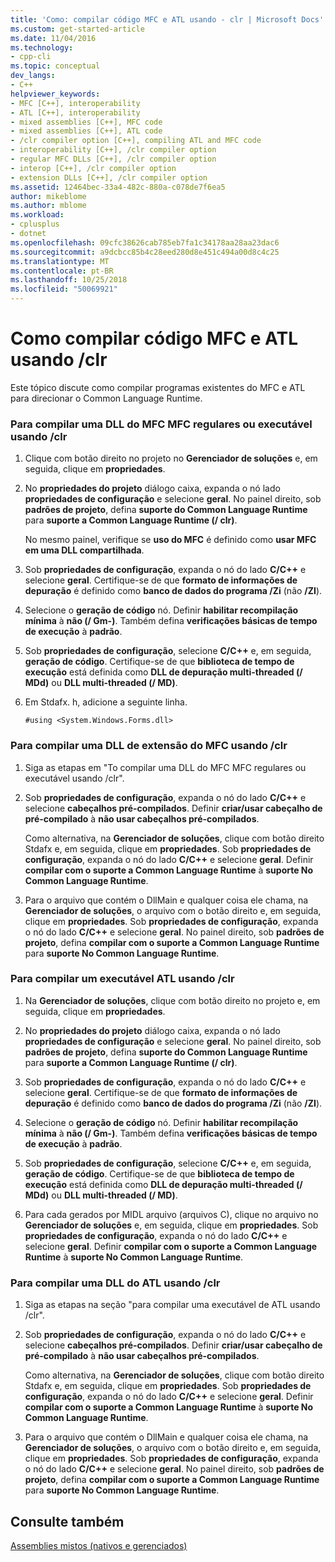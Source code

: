 ```yaml
---
title: 'Como: compilar código MFC e ATL usando - clr | Microsoft Docs'
ms.custom: get-started-article
ms.date: 11/04/2016
ms.technology:
- cpp-cli
ms.topic: conceptual
dev_langs:
- C++
helpviewer_keywords:
- MFC [C++], interoperability
- ATL [C++], interoperability
- mixed assemblies [C++], MFC code
- mixed assemblies [C++], ATL code
- /clr compiler option [C++], compiling ATL and MFC code
- interoperability [C++], /clr compiler option
- regular MFC DLLs [C++], /clr compiler option
- interop [C++], /clr compiler option
- extension DLLs [C++], /clr compiler option
ms.assetid: 12464bec-33a4-482c-880a-c078de7f6ea5
author: mikeblome
ms.author: mblome
ms.workload:
- cplusplus
- dotnet
ms.openlocfilehash: 09cfc38626cab785eb7fa1c34178aa28aa23dac6
ms.sourcegitcommit: a9dcbcc85b4c28eed280d8e451c494a00d8c4c25
ms.translationtype: MT
ms.contentlocale: pt-BR
ms.lasthandoff: 10/25/2018
ms.locfileid: "50069921"
---
```

# <a name="how-to-compile-mfc-and-atl-code-by-using-clr"></a>Como compilar código MFC e ATL usando /clr

Este tópico discute como compilar programas existentes do MFC e ATL para direcionar o Common Language Runtime.

### <a name="to-compile-an-mfc-executable-or-regular-mfc-dll-by-using-clr"></a>Para compilar uma DLL do MFC MFC regulares ou executável usando /clr

1. Clique com botão direito no projeto no **Gerenciador de soluções** e, em seguida, clique em **propriedades**.

1. No **propriedades do projeto** diálogo caixa, expanda o nó lado **propriedades de configuração** e selecione **geral**. No painel direito, sob **padrões de projeto**, defina **suporte do Common Language Runtime** para **suporte a Common Language Runtime (/ clr)**.

   No mesmo painel, verifique se **uso do MFC** é definido como **usar MFC em uma DLL compartilhada**.

1. Sob **propriedades de configuração**, expanda o nó do lado **C/C++** e selecione **geral**. Certifique-se de que **formato de informações de depuração** é definido como **banco de dados do programa /Zi** (não **/ZI**).

1. Selecione o **geração de código** nó. Definir **habilitar recompilação mínima** à **não (/ Gm-)**. Também defina **verificações básicas de tempo de execução** à **padrão**.

1. Sob **propriedades de configuração**, selecione **C/C++** e, em seguida, **geração de código**. Certifique-se de que **biblioteca de tempo de execução** está definida como **DLL de depuração multi-threaded (/ MDd)** ou **DLL multi-threaded (/ MD)**.

1. Em Stdafx. h, adicione a seguinte linha.

    ```
    #using <System.Windows.Forms.dll>
    ```

### <a name="to-compile-an-mfc-extension-dll-by-using-clr"></a>Para compilar uma DLL de extensão do MFC usando /clr

1. Siga as etapas em "To compilar uma DLL do MFC MFC regulares ou executável usando /clr".

1. Sob **propriedades de configuração**, expanda o nó do lado **C/C++** e selecione **cabeçalhos pré-compilados**. Definir **criar/usar cabeçalho de pré-compilado** à **não usar cabeçalhos pré-compilados**.

   Como alternativa, na **Gerenciador de soluções**, clique com botão direito Stdafx e, em seguida, clique em **propriedades**. Sob **propriedades de configuração**, expanda o nó do lado **C/C++** e selecione **geral**. Definir **compilar com o suporte a Common Language Runtime** à **suporte No Common Language Runtime**.

1. Para o arquivo que contém o DllMain e qualquer coisa ele chama, na **Gerenciador de soluções**, o arquivo com o botão direito e, em seguida, clique em **propriedades**. Sob **propriedades de configuração**, expanda o nó do lado **C/C++** e selecione **geral**. No painel direito, sob **padrões de projeto**, defina **compilar com o suporte a Common Language Runtime** para **suporte No Common Language Runtime**.

### <a name="to-compile-an-atl-executable-by-using-clr"></a>Para compilar um executável ATL usando /clr

1. Na **Gerenciador de soluções**, clique com botão direito no projeto e, em seguida, clique em **propriedades**.

1. No **propriedades do projeto** diálogo caixa, expanda o nó lado **propriedades de configuração** e selecione **geral**. No painel direito, sob **padrões de projeto**, defina **suporte do Common Language Runtime** para **suporte a Common Language Runtime (/ clr)**.

1. Sob **propriedades de configuração**, expanda o nó do lado **C/C++** e selecione **geral**. Certifique-se de que **formato de informações de depuração** é definido como **banco de dados do programa /Zi** (não **/ZI**).

1. Selecione o **geração de código** nó. Definir **habilitar recompilação mínima** à **não (/ Gm-)**. Também defina **verificações básicas de tempo de execução** à **padrão**.

1. Sob **propriedades de configuração**, selecione **C/C++** e, em seguida, **geração de código**. Certifique-se de que **biblioteca de tempo de execução** está definida como **DLL de depuração multi-threaded (/ MDd)** ou **DLL multi-threaded (/ MD)**.

1. Para cada gerados por MIDL arquivo (arquivos C), clique no arquivo no **Gerenciador de soluções** e, em seguida, clique em **propriedades**. Sob **propriedades de configuração**, expanda o nó do lado **C/C++** e selecione **geral**. Definir **compilar com o suporte a Common Language Runtime** à **suporte No Common Language Runtime**.

### <a name="to-compile-an-atl-dll-by-using-clr"></a>Para compilar uma DLL do ATL usando /clr

1. Siga as etapas na seção "para compilar uma executável de ATL usando /clr".

1. Sob **propriedades de configuração**, expanda o nó do lado **C/C++** e selecione **cabeçalhos pré-compilados**. Definir **criar/usar cabeçalho de pré-compilado** à **não usar cabeçalhos pré-compilados**.

   Como alternativa, na **Gerenciador de soluções**, clique com botão direito Stdafx e, em seguida, clique em **propriedades**. Sob **propriedades de configuração**, expanda o nó do lado **C/C++** e selecione **geral**. Definir **compilar com o suporte a Common Language Runtime** à **suporte No Common Language Runtime**.

1. Para o arquivo que contém o DllMain e qualquer coisa ele chama, na **Gerenciador de soluções**, o arquivo com o botão direito e, em seguida, clique em **propriedades**. Sob **propriedades de configuração**, expanda o nó do lado **C/C++** e selecione **geral**. No painel direito, sob **padrões de projeto**, defina **compilar com o suporte a Common Language Runtime** para **suporte No Common Language Runtime**.

## <a name="see-also"></a>Consulte também

[Assemblies mistos (nativos e gerenciados)](../dotnet/mixed-native-and-managed-assemblies.md)